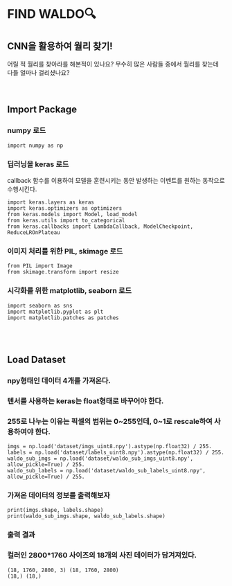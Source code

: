# FIND WALDO🔍

## CNN을 활용하여 월리 찾기!
어릴 적 월리를 찾아라를 해본적이 있나요? 무수히 많은 사람들 중에서 월리를 찾는데 다들 얼마나 걸리셨나요?  
<br> </br>
## 
## Import Package
### numpy 로드
```
import numpy as np
```
### 딥러닝을 keras 로드
callback 함수를 이용하여 모델을 훈련시키는 동안 발생하는 이벤트를 원하는 동작으로 수행시킨다. 
```
import keras.layers as keras
import keras.optimizers as optimizers
from keras.models import Model, load_model
from keras.utils import to_categorical
from keras.callbacks import LambdaCallback, ModelCheckpoint, ReduceLROnPlateau 
```
### 이미지 처리를 위한 PIL, skimage 로드

```
from PIL import Image
from skimage.transform import resize
```
### 시각화를 위한 matplotlib, seaborn 로드
```
import seaborn as sns
import matplotlib.pyplot as plt
import matplotlib.patches as patches
```
<br> </br>
## Load Dataset
### npy형태인 데이터 4개를 가져온다.
### 텐서를 사용하는 keras는 float형태로 바꾸어야 한다.
### 255로 나누는 이유는 픽셀의 범위는 0~255인데, 0~1로 rescale하여 사용하여야 한다.

```
imgs = np.load('dataset/imgs_uint8.npy').astype(np.float32) / 255.
labels = np.load('dataset/labels_uint8.npy').astype(np.float32) / 255.
waldo_sub_imgs = np.load('dataset/waldo_sub_imgs_uint8.npy', allow_pickle=True) / 255.
waldo_sub_labels = np.load('dataset/waldo_sub_labels_uint8.npy', allow_pickle=True) / 255.
```
### 가져온 데이터의 정보를 출력해보자
```
print(imgs.shape, labels.shape)
print(waldo_sub_imgs.shape, waldo_sub_labels.shape) 
```
### 출력 결과
### 컬러인 2800*1760 사이즈의 18개의 사진 데이터가 담겨져있다.
```
(18, 1760, 2800, 3) (18, 1760, 2800)
(18,) (18,)
```

